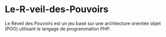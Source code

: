 # Le-R-veil-des-Pouvoirs
Le Réveil des Pouvoirs est un jeu basé sur une architecture orientée objet (POO)  utilisant le langage de programmation PHP. 
